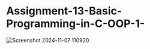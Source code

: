 # Assignment-13-Basic-Programming-in-C-OOP-1-

![Screenshot 2024-11-07 110920](https://github.com/user-attachments/assets/8f8c115e-859f-4dbd-9120-ed10872b3eb7)

